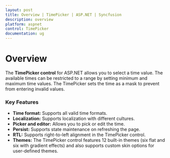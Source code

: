 ```yaml
---
layout: post
title: Overview | TimePicker | ASP.NET | Syncfusion
description: overview
platform: aspnet
control: TimePicker
documentation: ug
---
```


# Overview

The **TimePicker control** for ASP.NET allows you to select a time value. The available times can be restricted to a range by setting minimum and maximum time values. The TimePicker sets the time as a mask to prevent from entering invalid values. 

### Key Features

* **Time format:** Supports all valid time formats.
* **Localization:** Supports localization with different cultures.
* **Picker and editor:** Allows you to pick or edit the time.
* **Persist:** Supports state maintenance on refreshing the page.
* **RTL:** Supports right-to-left alignment in the TimePicker control.
* **Themes:** The TimePicker control features 12 built-in themes (six flat and six with gradient effects) and also supports custom skin options for user-defined themes.



